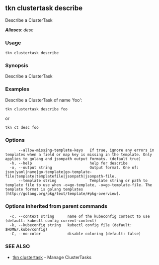 ## tkn clustertask describe

Describe a ClusterTask

***Aliases**: desc*

### Usage

```
tkn clustertask describe
```

### Synopsis

Describe a ClusterTask

### Examples

Describe a ClusterTask of name 'foo':

    tkn clustertask describe foo

or

    tkn ct desc foo


### Options

```
      --allow-missing-template-keys   If true, ignore any errors in templates when a field or map key is missing in the template. Only applies to golang and jsonpath output formats. (default true)
  -h, --help                          help for describe
  -o, --output string                 Output format. One of: json|yaml|name|go-template|go-template-file|template|templatefile|jsonpath|jsonpath-file.
      --template string               Template string or path to template file to use when -o=go-template, -o=go-template-file. The template format is golang templates [http://golang.org/pkg/text/template/#pkg-overview].
```

### Options inherited from parent commands

```
  -c, --context string      name of the kubeconfig context to use (default: kubectl config current-context)
  -k, --kubeconfig string   kubectl config file (default: $HOME/.kube/config)
  -C, --no-color            disable coloring (default: false)
```

### SEE ALSO

* [tkn clustertask](tkn_clustertask.md)	 - Manage ClusterTasks


